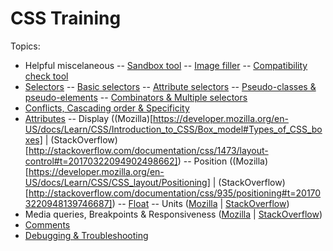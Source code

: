 # CSS Training
Topics:

- Helpful miscelaneous
-- [Sandbox tool](https://jsfiddle.net/)
-- [Image filler](http://lorempixel.com/)
-- [Compatibility check tool](http://caniuse.com/)
- [Selectors](https://developer.mozilla.org/en-US/docs/Learn/CSS/Introduction_to_CSS/Selectors)
-- [Basic selectors](https://developer.mozilla.org/en-US/docs/Learn/CSS/Introduction_to_CSS/Simple_selectors)
-- [Attribute selectors](https://developer.mozilla.org/en-US/docs/Learn/CSS/Introduction_to_CSS/Attribute_selectors)
-- [Pseudo-classes & pseudo-elements](https://developer.mozilla.org/en-US/docs/Learn/CSS/Introduction_to_CSS/Pseudo-classes_and_pseudo-elements)
-- [Combinators & Multiple selectors](https://developer.mozilla.org/en-US/docs/Learn/CSS/Introduction_to_CSS/Combinators_and_multiple_selectors)
- [Conflicts, Cascading order & Specificity](http://stackoverflow.com/documentation/css/450/cascading-and-specificity#t=201703211733007602552)
- [Attributes](https://www.w3.org/TR/CSS21/propidx.html)
-- Display ((Mozilla)[https://developer.mozilla.org/en-US/docs/Learn/CSS/Introduction_to_CSS/Box_model#Types_of_CSS_boxes] | (StackOverflow)[http://stackoverflow.com/documentation/css/1473/layout-control#t=20170322094902498662])
-- Position ((Mozilla)[https://developer.mozilla.org/en-US/docs/Learn/CSS/CSS_layout/Positioning] | (StackOverflow)[http://stackoverflow.com/documentation/css/935/positioning#t=201703220948139746687])
-- [Float](https://developer.mozilla.org/en-US/docs/Learn/CSS/CSS_layout/Floats)
-- Units ([Mozilla](https://developer.mozilla.org/en-US/docs/Learn/CSS/Introduction_to_CSS/Values_and_units) | [StackOverflow](http://stackoverflow.com/documentation/css/864/length-units#t=20170322094810174661))
- Media queries, Breakpoints & Responsiveness ([Mozilla](https://developer.mozilla.org/en-US/docs/Web/CSS/Media_Queries/Using_media_queries) | [StackOverflow](http://stackoverflow.com/documentation/css/317/media-queries#t=201703220948213087013))
- [Comments](http://stackoverflow.com/documentation/css/1625/comments#t=201703220949169109538)
- [Debugging & Troubleshooting](https://developer.mozilla.org/en-US/docs/Learn/CSS/Introduction_to_CSS/Debugging_CSS)

